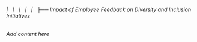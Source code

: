 ###### |   |   |   |   |   ├── Impact of Employee Feedback on Diversity and Inclusion Initiatives

*Add content here*